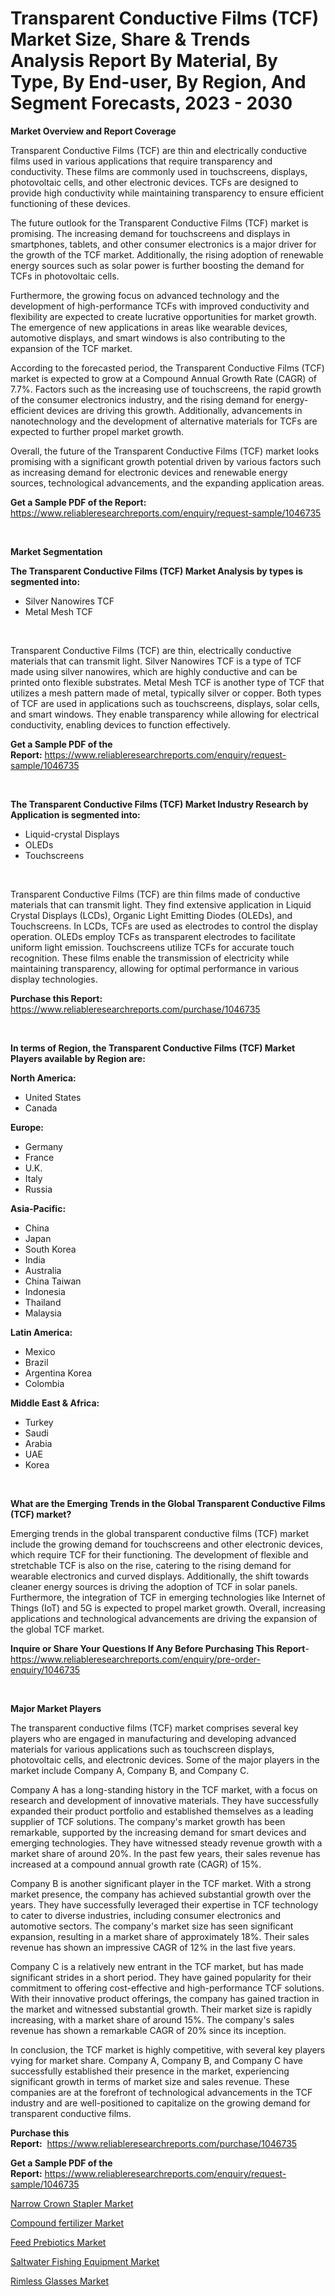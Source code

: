 <p><h1>Transparent Conductive Films (TCF) Market Size, Share & Trends Analysis Report By Material, By Type, By End-user, By Region, And Segment Forecasts, 2023 - 2030</h1></p><p><strong>Market Overview and Report Coverage</strong></p>
<p><p>Transparent Conductive Films (TCF) are thin and electrically conductive films used in various applications that require transparency and conductivity. These films are commonly used in touchscreens, displays, photovoltaic cells, and other electronic devices. TCFs are designed to provide high conductivity while maintaining transparency to ensure efficient functioning of these devices.</p><p>The future outlook for the Transparent Conductive Films (TCF) market is promising. The increasing demand for touchscreens and displays in smartphones, tablets, and other consumer electronics is a major driver for the growth of the TCF market. Additionally, the rising adoption of renewable energy sources such as solar power is further boosting the demand for TCFs in photovoltaic cells.</p><p>Furthermore, the growing focus on advanced technology and the development of high-performance TCFs with improved conductivity and flexibility are expected to create lucrative opportunities for market growth. The emergence of new applications in areas like wearable devices, automotive displays, and smart windows is also contributing to the expansion of the TCF market.</p><p>According to the forecasted period, the Transparent Conductive Films (TCF) market is expected to grow at a Compound Annual Growth Rate (CAGR) of 7.7%. Factors such as the increasing use of touchscreens, the rapid growth of the consumer electronics industry, and the rising demand for energy-efficient devices are driving this growth. Additionally, advancements in nanotechnology and the development of alternative materials for TCFs are expected to further propel market growth.</p><p>Overall, the future of the Transparent Conductive Films (TCF) market looks promising with a significant growth potential driven by various factors such as increasing demand for electronic devices and renewable energy sources, technological advancements, and the expanding application areas.</p></p>
<p><strong>Get a Sample PDF of the Report:</strong> <a href="https://www.reliableresearchreports.com/enquiry/request-sample/1046735">https://www.reliableresearchreports.com/enquiry/request-sample/1046735</a></p>
<p>&nbsp;</p>
<p><strong>Market Segmentation</strong></p>
<p><strong>The Transparent Conductive Films (TCF) Market Analysis by types is segmented into:</strong></p>
<p><ul><li>Silver Nanowires TCF</li><li>Metal Mesh TCF</li></ul></p>
<p>&nbsp;</p>
<p><p>Transparent Conductive Films (TCF) are thin, electrically conductive materials that can transmit light. Silver Nanowires TCF is a type of TCF made using silver nanowires, which are highly conductive and can be printed onto flexible substrates. Metal Mesh TCF is another type of TCF that utilizes a mesh pattern made of metal, typically silver or copper. Both types of TCF are used in applications such as touchscreens, displays, solar cells, and smart windows. They enable transparency while allowing for electrical conductivity, enabling devices to function effectively.</p></p>
<p><strong>Get a Sample PDF of the Report:</strong>&nbsp;<a href="https://www.reliableresearchreports.com/enquiry/request-sample/1046735">https://www.reliableresearchreports.com/enquiry/request-sample/1046735</a></p>
<p>&nbsp;</p>
<p><strong>The Transparent Conductive Films (TCF) Market Industry Research by Application is segmented into:</strong></p>
<p><ul><li>Liquid-crystal Displays</li><li>OLEDs</li><li>Touchscreens</li></ul></p>
<p>&nbsp;</p>
<p><p>Transparent Conductive Films (TCF) are thin films made of conductive materials that can transmit light. They find extensive application in Liquid Crystal Displays (LCDs), Organic Light Emitting Diodes (OLEDs), and Touchscreens. In LCDs, TCFs are used as electrodes to control the display operation. OLEDs employ TCFs as transparent electrodes to facilitate uniform light emission. Touchscreens utilize TCFs for accurate touch recognition. These films enable the transmission of electricity while maintaining transparency, allowing for optimal performance in various display technologies.</p></p>
<p><strong>Purchase this Report:</strong>&nbsp; <a href="https://www.reliableresearchreports.com/purchase/1046735">https://www.reliableresearchreports.com/purchase/1046735</a></p>
<p>&nbsp;</p>
<p><strong>In terms of Region, the Transparent Conductive Films (TCF) Market Players available by Region are:</strong></p>
<p>
    <p> <strong> North America: </strong>
        <ul>
            <li>United States</li>
            <li>Canada</li>
        </ul>
        </p> 
    <p> <strong> Europe: </strong>
        <ul>
            <li>Germany</li>
            <li>France</li>
            <li>U.K.</li>
            <li>Italy</li>
            <li>Russia</li>
        </ul>
        </p> 
    <p> <strong> Asia-Pacific: </strong>
        <ul>
            <li>China</li>
            <li>Japan</li>
            <li>South Korea</li>
            <li>India</li>
            <li>Australia</li>
            <li>China Taiwan</li>
            <li>Indonesia</li>
            <li>Thailand</li>
            <li>Malaysia</li>
        </ul>
        </p> 
    <p> <strong> Latin America: </strong>
        <ul>
            <li>Mexico</li>
            <li>Brazil</li>
            <li>Argentina Korea</li>
            <li>Colombia</li>
        </ul>
        </p> 
    <p> <strong> Middle East & Africa: </strong>
        <ul>
            <li>Turkey</li>
            <li>Saudi</li>
            <li>Arabia</li>
            <li>UAE</li>
            <li>Korea</li>
        </ul>
    </p>
    </p>
<p>&nbsp;</p>
<p><strong>What are the Emerging Trends in the Global Transparent Conductive Films (TCF) market?</strong></p>
<p><p>Emerging trends in the global transparent conductive films (TCF) market include the growing demand for touchscreens and other electronic devices, which require TCF for their functioning. The development of flexible and stretchable TCF is also on the rise, catering to the rising demand for wearable electronics and curved displays. Additionally, the shift towards cleaner energy sources is driving the adoption of TCF in solar panels. Furthermore, the integration of TCF in emerging technologies like Internet of Things (IoT) and 5G is expected to propel market growth. Overall, increasing applications and technological advancements are driving the expansion of the global TCF market.</p></p>
<p><strong>Inquire or Share Your Questions If Any Before Purchasing This Report</strong>- <a href="https://www.reliableresearchreports.com/enquiry/pre-order-enquiry/1046735">https://www.reliableresearchreports.com/enquiry/pre-order-enquiry/1046735</a></p>
<p>&nbsp;</p>
<p><strong>Major Market Players</strong></p>
<p><p>The transparent conductive films (TCF) market comprises several key players who are engaged in manufacturing and developing advanced materials for various applications such as touchscreen displays, photovoltaic cells, and electronic devices. Some of the major players in the market include Company A, Company B, and Company C.</p><p>Company A has a long-standing history in the TCF market, with a focus on research and development of innovative materials. They have successfully expanded their product portfolio and established themselves as a leading supplier of TCF solutions. The company's market growth has been remarkable, supported by the increasing demand for smart devices and emerging technologies. They have witnessed steady revenue growth with a market share of around 20%. In the past few years, their sales revenue has increased at a compound annual growth rate (CAGR) of 15%.</p><p>Company B is another significant player in the TCF market. With a strong market presence, the company has achieved substantial growth over the years. They have successfully leveraged their expertise in TCF technology to cater to diverse industries, including consumer electronics and automotive sectors. The company's market size has seen significant expansion, resulting in a market share of approximately 18%. Their sales revenue has shown an impressive CAGR of 12% in the last five years.</p><p>Company C is a relatively new entrant in the TCF market, but has made significant strides in a short period. They have gained popularity for their commitment to offering cost-effective and high-performance TCF solutions. With their innovative product offerings, the company has gained traction in the market and witnessed substantial growth. Their market size is rapidly increasing, with a market share of around 15%. The company's sales revenue has shown a remarkable CAGR of 20% since its inception.</p><p>In conclusion, the TCF market is highly competitive, with several key players vying for market share. Company A, Company B, and Company C have successfully established their presence in the market, experiencing significant growth in terms of market size and sales revenue. These companies are at the forefront of technological advancements in the TCF industry and are well-positioned to capitalize on the growing demand for transparent conductive films.</p></p>
<p><strong>Purchase this Report:</strong>&nbsp;&nbsp;<a href="https://www.reliableresearchreports.com/purchase/1046735">https://www.reliableresearchreports.com/purchase/1046735</a></p>
<p></p>
<p><strong>Get a Sample PDF of the Report:</strong>&nbsp;<a href="https://www.reliableresearchreports.com/enquiry/request-sample/1046735">https://www.reliableresearchreports.com/enquiry/request-sample/1046735</a></p>
<p><p><a href="https://www.linkedin.com/pulse/narrow-crown-stapler-market-size-2023-2030-global-industrial-skcqc/">Narrow Crown Stapler Market</a></p><p><a href="https://github.com/sofayahoo2023/Market-Research-Report-List-1/blob/main/compound-fertilizer-market.md">Compound fertilizer Market</a></p><p><a href="https://github.com/vimar16th/Market-Research-Report-List-1/blob/main/feed-prebiotics-market.md">Feed Prebiotics Market</a></p><p><a href="https://medium.com/@abhishekreliable23/saltwater-fishing-equipment-market-size-cagr-trends-2024-2030-82a3a93311f1">Saltwater Fishing Equipment Market</a></p><p><a href="https://medium.com/@amrutreliable23/rimless-glasses-market-size-cagr-trends-2024-2030-aeb2868a4931">Rimless Glasses Market</a></p></p>